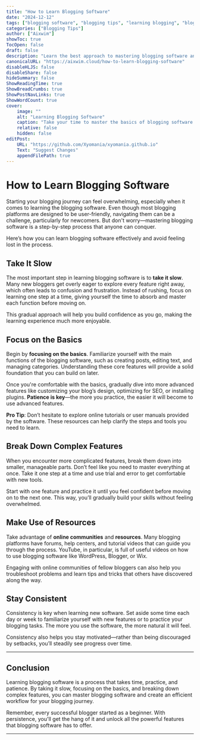 ```yaml
---
title: "How to Learn Blogging Software"
date: "2024-12-12"
tags: ["blogging software", "blogging tips", "learning blogging", "blogging tools"]
categories: ["Blogging Tips"]
author: ["Aixwim"]
showToc: true
TocOpen: false
draft: false
description: "Learn the best approach to mastering blogging software and avoid feeling overwhelmed in the process."
canonicalURL: "https://aixwim.cloud/how-to-learn-blogging-software"
disableHLJS: false
disableShare: false
hideSummary: false
ShowReadingTime: true
ShowBreadCrumbs: true
ShowPostNavLinks: true
ShowWordCount: true
cover:
    image: ""
    alt: "Learning Blogging Software"
    caption: "Take your time to master the basics of blogging software."
    relative: false
    hidden: false
editPost:
    URL: "https://github.com/Xyomania/xyomania.github.io"
    Text: "Suggest Changes"
    appendFilePath: true
---
```


# How to Learn Blogging Software  

Starting your blogging journey can feel overwhelming, especially when it comes to learning the blogging software. Even though most blogging platforms are designed to be user-friendly, navigating them can be a challenge, particularly for newcomers. But don't worry—mastering blogging software is a step-by-step process that anyone can conquer.

Here’s how you can learn blogging software effectively and avoid feeling lost in the process.

## Take It Slow  

The most important step in learning blogging software is to **take it slow**. Many new bloggers get overly eager to explore every feature right away, which often leads to confusion and frustration. Instead of rushing, focus on learning one step at a time, giving yourself the time to absorb and master each function before moving on.

This gradual approach will help you build confidence as you go, making the learning experience much more enjoyable.

## Focus on the Basics  

Begin by **focusing on the basics**. Familiarize yourself with the main functions of the blogging software, such as creating posts, editing text, and managing categories. Understanding these core features will provide a solid foundation that you can build on later.

Once you're comfortable with the basics, gradually dive into more advanced features like customizing your blog’s design, optimizing for SEO, or installing plugins. **Patience is key**—the more you practice, the easier it will become to use advanced features.

**Pro Tip**: Don’t hesitate to explore online tutorials or user manuals provided by the software. These resources can help clarify the steps and tools you need to learn.

## Break Down Complex Features  

When you encounter more complicated features, break them down into smaller, manageable parts. Don’t feel like you need to master everything at once. Take it one step at a time and use trial and error to get comfortable with new tools.

Start with one feature and practice it until you feel confident before moving on to the next one. This way, you’ll gradually build your skills without feeling overwhelmed.

## Make Use of Resources  

Take advantage of **online communities** and **resources**. Many blogging platforms have forums, help centers, and tutorial videos that can guide you through the process. YouTube, in particular, is full of useful videos on how to use blogging software like WordPress, Blogger, or Wix.

Engaging with online communities of fellow bloggers can also help you troubleshoot problems and learn tips and tricks that others have discovered along the way.

## Stay Consistent  

Consistency is key when learning new software. Set aside some time each day or week to familiarize yourself with new features or to practice your blogging tasks. The more you use the software, the more natural it will feel.

Consistency also helps you stay motivated—rather than being discouraged by setbacks, you’ll steadily see progress over time.

---

## Conclusion  

Learning blogging software is a process that takes time, practice, and patience. By taking it slow, focusing on the basics, and breaking down complex features, you can master blogging software and create an efficient workflow for your blogging journey.

Remember, every successful blogger started as a beginner. With persistence, you'll get the hang of it and unlock all the powerful features that blogging software has to offer.

---
